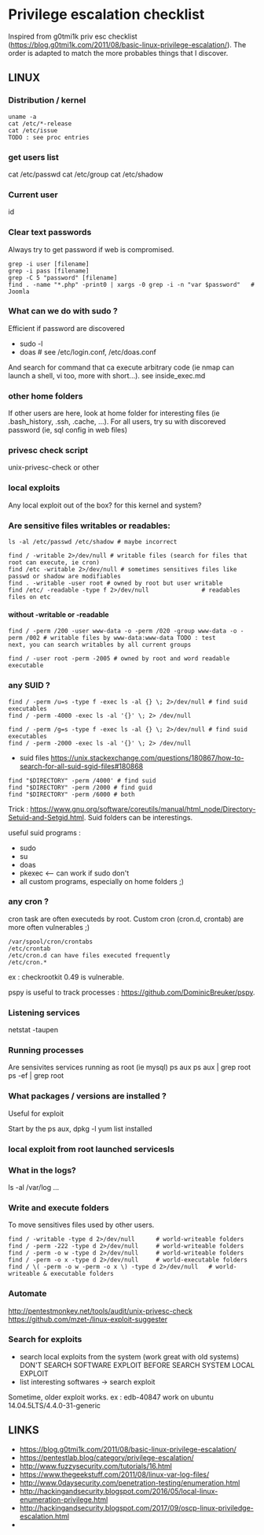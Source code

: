 # Privilege escalation checklist

Inspired from g0tmi1k priv esc checklist (https://blog.g0tmi1k.com/2011/08/basic-linux-privilege-escalation/). 
The order is adapted to match the more probables things that I discover.

## LINUX

### Distribution / kernel
```
uname -a
cat /etc/*-release
cat /etc/issue
TODO : see proc entries
```

### get users list
cat /etc/passwd
cat /etc/group
cat /etc/shadow

### Current user
id

### Clear text passwords

Always try to get password if web is compromised.
```
grep -i user [filename]
grep -i pass [filename]
grep -C 5 "password" [filename]
find . -name "*.php" -print0 | xargs -0 grep -i -n "var $password"   # Joomla
```

### What can we do with sudo ?

Efficient if password are discovered
* sudo -l
* doas # see /etc/login.conf, /etc/doas.conf

And search for command that ca execute arbitrary code (ie nmap can launch a shell, vi too, more with short...).
see inside_exec.md

### other home folders

If other users are here, look at home folder for interesting files (ie .bash_history, .ssh, .cache, ...).
For all users, try su with discoreved password (ie, sql config in web files)

### privesc check script

unix-privesc-check or other

### local exploits

Any local exploit out of the box? for this kernel and system?

### Are sensitive files writables or readables:
```
ls -al /etc/passwd /etc/shadow # maybe incorrect

find / -writable 2>/dev/null # writable files (search for files that root can execute, ie cron)
find /etc -writable 2>/dev/null # sometimes sensitives files like passwd or shadow are modifiables
find . -writable -user root # owned by root but user writable
find /etc/ -readable -type f 2>/dev/null               # readables files on etc
```

#### without -writable or -readable
```
find / -perm /200 -user www-data -o -perm /020 -group www-data -o -perm /002 # writable files by www-data:www-data TODO : test
next, you can search writables by all current groups

find / -user root -perm -2005 # owned by root and word readable executable
```

### any SUID ?
```
find / -perm /u=s -type f -exec ls -al {} \; 2>/dev/null # find suid executables
find / -perm -4000 -exec ls -al '{}' \; 2> /dev/null

find / -perm /g=s -type f -exec ls -al {} \; 2>/dev/null # find suid executables
find / -perm -2000 -exec ls -al '{}' \; 2> /dev/null
```
* suid files https://unix.stackexchange.com/questions/180867/how-to-search-for-all-suid-sgid-files#180868
```
find "$DIRECTORY" -perm /4000' # find suid
find "$DIRECTORY" -perm /2000 # find guid
find "$DIRECTORY" -perm /6000 # both
```
Trick : https://www.gnu.org/software/coreutils/manual/html_node/Directory-Setuid-and-Setgid.html. Suid folders can be interestings.


useful suid programs :
* sudo
* su
* doas
* pkexec <-- can work if sudo don't
* all custom programs, especially on home folders ;)

### any cron ?

cron task are often executeds by root.
Custom cron (cron.d, crontab) are more often vulnerables ;)
```
/var/spool/cron/crontabs
/etc/crontab
/etc/cron.d can have files executed frequently
/etc/cron.*
```
ex : checkrootkit 0.49 is vulnerable.

pspy is useful to track processes : https://github.com/DominicBreuker/pspy.

### Listening services
netstat -taupen

### Running processes
Are sensivites services running as root (ie mysql)
ps aux
ps aux | grep root
ps -ef | grep root

### What packages / versions are installed ? 

Useful for exploit

Start by the ps aux, 
dpkg -l
yum list installed

### local exploit from root launched servicesls

### What in the logs?
ls -al /var/log
...

### Write and execute folders

To move sensitives files used by other users.

```
find / -writable -type d 2>/dev/null      # world-writeable folders
find / -perm -222 -type d 2>/dev/null     # world-writeable folders
find / -perm -o w -type d 2>/dev/null     # world-writeable folders
find / -perm -o x -type d 2>/dev/null     # world-executable folders
find / \( -perm -o w -perm -o x \) -type d 2>/dev/null   # world-writeable & executable folders
```

### Automate 
http://pentestmonkey.net/tools/audit/unix-privesc-check
https://github.com/mzet-/linux-exploit-suggester


### Search for exploits

- search local exploits from the system (work great with old systems)
DON'T SEARCH SOFTWARE EXPLOIT BEFORE SEARCH SYSTEM LOCAL EXPLOIT
- list interesting softwares -> search exploit

Sometime, older exploit works. ex : edb-40847 work on ubuntu 14.04.5LTS/4.4.0-31-generic

## LINKS

* https://blog.g0tmi1k.com/2011/08/basic-linux-privilege-escalation/
* https://pentestlab.blog/category/privilege-escalation/
* http://www.fuzzysecurity.com/tutorials/16.html
* https://www.thegeekstuff.com/2011/08/linux-var-log-files/
* http://www.0daysecurity.com/penetration-testing/enumeration.html
* http://hackingandsecurity.blogspot.com/2016/05/local-linux-enumeration-privilege.html
* http://hackingandsecurity.blogspot.com/2017/09/oscp-linux-priviledge-escalation.html
* 


